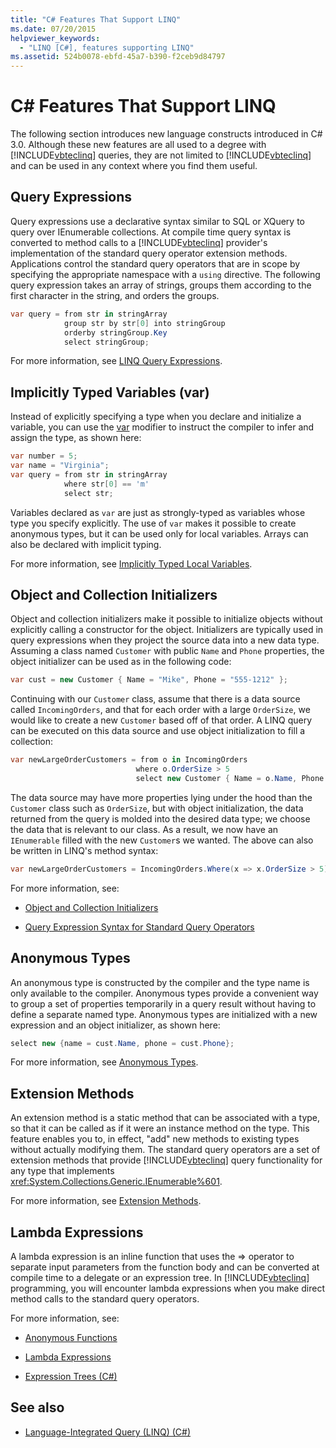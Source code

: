 ```yaml
---
title: "C# Features That Support LINQ"
ms.date: 07/20/2015
helpviewer_keywords:
  - "LINQ [C#], features supporting LINQ"
ms.assetid: 524b0078-ebfd-45a7-b390-f2ceb9d84797
---
```

# C# Features That Support LINQ

The following section introduces new language constructs introduced in C# 3.0. Although these new features are all used to a degree with [!INCLUDE[vbteclinq](~/includes/vbteclinq-md.md)] queries, they are not limited to [!INCLUDE[vbteclinq](~/includes/vbteclinq-md.md)] and can be used in any context where you find them useful.

## Query Expressions

Query expressions use a declarative syntax similar to SQL or XQuery to query over IEnumerable collections. At compile time query syntax is converted to method calls to a [!INCLUDE[vbteclinq](~/includes/vbteclinq-md.md)] provider's implementation of the standard query operator extension methods. Applications control the standard query operators that are in scope by specifying the appropriate namespace with a `using` directive. The following query expression takes an array of strings, groups them according to the first character in the string, and orders the groups.

```csharp
var query = from str in stringArray
            group str by str[0] into stringGroup
            orderby stringGroup.Key
            select stringGroup;
```

For more information, see [LINQ Query Expressions](../../linq-query-expressions/index.md).

## Implicitly Typed Variables (var)

Instead of explicitly specifying a type when you declare and initialize a variable, you can use the [var](../../../language-reference/keywords/var.md) modifier to instruct the compiler to infer and assign the type, as shown here:

```csharp
var number = 5;
var name = "Virginia";
var query = from str in stringArray
            where str[0] == 'm'
            select str;
```

Variables declared as `var` are just as strongly-typed as variables whose type you specify explicitly. The use of `var` makes it possible to create anonymous types, but it can be used only for local variables. Arrays can also be declared with implicit typing.

For more information, see [Implicitly Typed Local Variables](../../classes-and-structs/implicitly-typed-local-variables.md).

## Object and Collection Initializers

Object and collection initializers make it possible to initialize objects without explicitly calling a constructor for the object. Initializers are typically used in query expressions when they project the source data into a new data type. Assuming a class named `Customer` with public `Name` and `Phone` properties, the object initializer can be used as in the following code:

```csharp
var cust = new Customer { Name = "Mike", Phone = "555-1212" };
```

Continuing with our `Customer` class, assume that there is a data source called `IncomingOrders`, and that for each order with a large `OrderSize`, we would like to create a new `Customer` based off of that order. A LINQ query can be executed on this data source and use object initialization to fill a collection:

```csharp
var newLargeOrderCustomers = from o in IncomingOrders
                            where o.OrderSize > 5
                            select new Customer { Name = o.Name, Phone = o.Phone };
```

The data source may have more properties lying under the hood than the `Customer` class such as `OrderSize`, but with object initialization, the data returned from the query is molded into the desired data type; we choose the data that is relevant to our class. As a result, we now have an `IEnumerable` filled with the new `Customer`s we wanted. The above can also be written in LINQ's method syntax:

```csharp
var newLargeOrderCustomers = IncomingOrders.Where(x => x.OrderSize > 5).Select(y => new Customer { Name = y.Name, Phone = y.Phone });
```

For more information, see:

- [Object and Collection Initializers](../../classes-and-structs/object-and-collection-initializers.md)

- [Query Expression Syntax for Standard Query Operators](./query-expression-syntax-for-standard-query-operators.md)

## Anonymous Types

An anonymous type is constructed by the compiler and the type name is only available to the compiler. Anonymous types provide a convenient way to group a set of properties temporarily in a query result without having to define a separate named type. Anonymous types are initialized with a new expression and an object initializer, as shown here:

```csharp
select new {name = cust.Name, phone = cust.Phone};
```

For more information, see [Anonymous Types](../../classes-and-structs/anonymous-types.md).

## Extension Methods

An extension method is a static method that can be associated with a type, so that it can be called as if it were an instance method on the type. This feature enables you to, in effect, "add" new methods to existing types without actually modifying them. The standard query operators are a set of extension methods that provide [!INCLUDE[vbteclinq](~/includes/vbteclinq-md.md)] query functionality for any type that implements <xref:System.Collections.Generic.IEnumerable%601>.

For more information, see [Extension Methods](../../classes-and-structs/extension-methods.md).

## Lambda Expressions

A lambda expression is an inline function that uses the => operator to separate input parameters from the function body and can be converted at compile time to a delegate or an expression tree. In [!INCLUDE[vbteclinq](~/includes/vbteclinq-md.md)] programming, you will encounter lambda expressions when you make direct method calls to the standard query operators.

For more information, see:

- [Anonymous Functions](../../statements-expressions-operators/anonymous-functions.md)

- [Lambda Expressions](../../statements-expressions-operators/lambda-expressions.md)

- [Expression Trees (C#)](../expression-trees/index.md)

## See also

- [Language-Integrated Query (LINQ) (C#)](./index.md)
